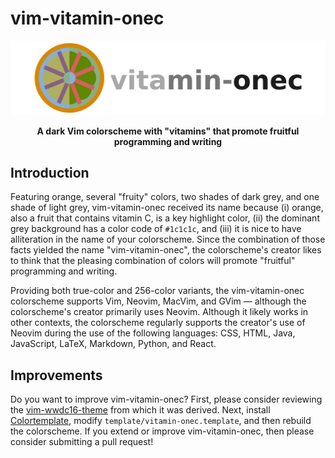 # vim-vitamin-onec

![Image of Logo](.github/vitamin-onec.png)

<p align="center">
<b>
A dark Vim colorscheme with "vitamins" that promote fruitful programming and writing
</b>
</p>

## Introduction

Featuring orange, several "fruity" colors, two shades of dark grey, and one
shade of light grey, vim-vitamin-onec received its name because (i) orange, also
a fruit that contains vitamin C, is a key highlight color, (ii) the dominant
grey background has a color code of `#1c1c1c`, and (iii) it is nice to have
alliteration in the name of your colorscheme. Since the combination of those
facts yielded the name "vim-vitamin-onec", the colorscheme's creator likes to
think that the pleasing combination of colors will promote "fruitful"
programming and writing.

Providing both true-color and 256-color variants, the vim-vitamin-onec
colorscheme supports Vim, Neovim, MacVim, and GVim &mdash; although the
colorscheme's creator primarily uses Neovim. Although it likely works in other
contexts, the colorscheme regularly supports the creator's use of Neovim during
the use of the following languages: CSS, HTML, Java, JavaScript, LaTeX,
Markdown, Python, and React.

## Improvements

Do you want to improve vim-vitamin-onec? First, please consider reviewing the
[vim-wwdc16-theme](https://github.com/lifepillar/vim-wwdc16-theme) from which it
was derived. Next, install
[Colortemplate](https://github.com/lifepillar/vim-colortemplate), modify
`template/vitamin-onec.template`, and then rebuild the colorscheme. If you
extend or improve vim-vitamin-onec, then please consider submitting a pull
request!
